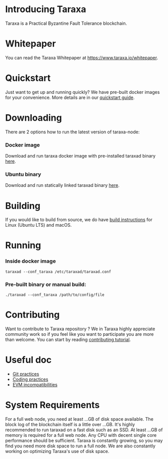 # Introducing Taraxa

Taraxa is a Practical Byzantine Fault Tolerance blockchain.


# Whitepaper
You can read the Taraxa Whitepaper at https://www.taraxa.io/whitepaper.


# Quickstart
Just want to get up and running quickly? We have pre-built docker images for your convenience.
More details are in our [quickstart guide](doc/quickstart_guide.md).


# Downloading
There are 2 options how to run the latest version of taraxa-node:

### Docker image
Download and run taraxa docker image with pre-installed taraxad binary [here](https://hub.docker.com/r/taraxa/taraxa-node).

### Ubuntu binary
Download and run statically linked taraxad binary [here](https://github.com/Taraxa-project/taraxa-node/releases).


# Building
If you would like to build from source, we do have [build instructions](doc/building.md) for Linux (Ubuntu LTS) and macOS.


# Running

### Inside docker image
    taraxad --conf_taraxa /etc/taraxad/taraxad.conf

### Pre-built binary or manual build:
    ./taraxad --conf_taraxa /path/to/config/file


# Contributing
Want to contribute to Taraxa repository ? We in Taraxa highly appreciate community work so if you feel like you want to
participate you are more than welcome. You can start by reading [contributing tutorial](doc/contributing.md).


# Useful doc
- [Git practices](doc/git_practices.md)
- [Coding practices](doc/coding_practices.md)
- [EVM incompatibilities](doc/evm_incompatibilities.md)


# System Requirements
For a full web node, you need at least ...GB of disk space available.
The block log of the blockchain itself is a little over ...GB.
It's highly recommended to run taraxad on a fast disk such as an SSD.
At least ...GB of memory is required for a full web node.
Any CPU with decent single core performance should be sufficient.
Taraxa is constantly growing, so you may find you need more disk space to run a full node.
We are also constantly working on optimizing Taraxa's use of disk space.
```
